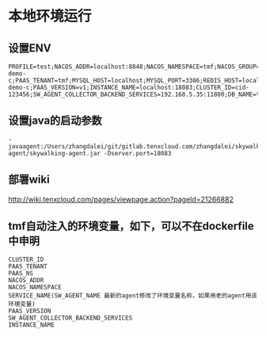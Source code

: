 # 本地环境运行
## 设置ENV
```
PROFILE=test;NACOS_ADDR=localhost:8848;NACOS_NAMESPACE=tmf;NACOS_GROUP=dev;NACOS_CONFIG_ENABLED=false;PAAS_NS=tmf;SERVICE_NAME=opentracing-demo-c;PAAS_TENANT=tmf;MYSQL_HOST=localhost;MYSQL_PORT=3306;REDIS_HOST=localhost;REDIS_PORT=6379;REDIS_PASSWORD=;RABBITMQ_HOST=localhost;RABBITMQ_PORT=5672;RABBITMQ_USERNAME=guest;RABBITMQ_PASSWORD=guest;MYSQL_PASSWORD=123456;MYSQL_USERNAME=root;SW_AGENT_NAME=opentracing-demo-c;PAAS_VERSION=v1;INSTANCE_NAME=localhost:18083;CLUSTER_ID=cid-123456;SW_AGENT_COLLECTOR_BACKEND_SERVICES=192.168.5.35:11800;DB_NAME=tmf;MESH_SWITCHER_MESH=false;DEPLOY_TYPE=container
```
## 设置java的启动参数
```
-javaagent:/Users/zhangdalei/git/gitlab.tenxcloud.com/zhangdalei/skywalking/skywalking-agent/skywalking-agent.jar -Dserver.port=18083 
```
## 部署wiki
http://wiki.tenxcloud.com/pages/viewpage.action?pageId=21266882

## tmf自动注入的环境变量，如下，可以不在dockerfile中申明
```
CLUSTER_ID
PAAS_TENANT
PAAS_NS
NACOS_ADDR
NACOS_NAMESPACE
SERVICE_NAME(SW_AGENT_NAME 最新的agent修改了环境变量名称，如果用老的agent用该环境变量)
PAAS_VERSION
SW_AGENT_COLLECTOR_BACKEND_SERVICES
INSTANCE_NAME
```



